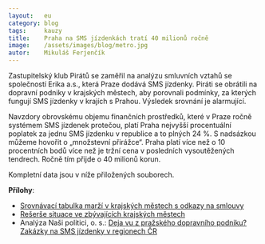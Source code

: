 ```yaml
---
layout:   eu
category: blog
tags:     kauzy
title:    Praha na SMS jízdenkách tratí 40 milionů ročně
image:    /assets/images/blog/metro.jpg
autor:    Mikuláš Ferjenčík
---
```


Zastupitelský klub Pirátů se zaměřil na analýzu smluvních vztahů se společností Erika a.s., která Praze dodává SMS jízdenky. Piráti se obrátili na dopravní podniky v krajských městech, aby porovnali podmínky, za kterých fungují SMS jízdenky v krajích s Prahou. Výsledek srovnání je alarmující. 

Navzdory obrovskému objemu finančních prostředků, které v Praze ročně systémem SMS jízdenek protečou, platí Praha nejvyšší procentuální poplatek za jednu SMS jízdenku v republice a to plných 24 %. S nadsázkou můžeme hovořit o „množstevní přirážce“. Praha platí více než o 10 procentních bodů více než je tržní cena v posledních vysoutěžených tendrech. Ročně tím přijde o 40 milionů korun.

Kompletní data jsou v níže přiložených souborech.

**Přílohy**:

* [Srovnávací tabulka marží v krajských městech s odkazy na smlouvy][tabulka]
* [Rešerše situace ve zbývajících krajských městech][reserse]
* Analýza Naši politici, o. s.: [Deja vu z pražského dopravního podniku? Zakázky na SMS jízdenky v regionech ČR][nasi-politici]

[tabulka]: /assets/static/sms-jizdenky/marze.pdf
[reserse]: /assets/static/sms-jizdenky/reserse.pdf
[nasi-politici]: http://www.nasipolitici.cz/cs/kauzy/detail/99-kauza-sms-jizdenek-pokracuje/download/32-nasi-politici-o-s-analyza-zakazek-na-sluzbu-sms-jizdenkek-v-regionech-ceske-republiky-pdf

